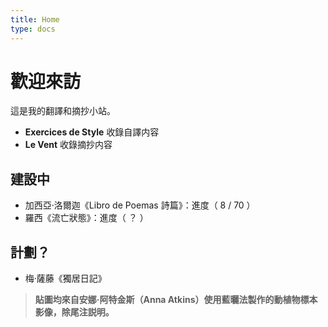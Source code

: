 ```yaml
---
title: Home
type: docs
---
```

# 歡迎來訪 

這是我的翻譯和摘抄小站。

- **Exercices de Style** 收錄自譯内容 
- **Le Vent** 收錄摘抄内容



## 建設中 

* 加西亞·洛爾迦《Libro de Poemas 詩篇》：進度（ 8 / 70 ） 
* 羅西《流亡狀態》：進度（ ？ ）

## 計劃？

* 梅·薩藤《獨居日記》



> **貼圖均來自安娜·阿特金斯（Anna Atkins）使用藍曬法製作的動植物標本影像，除尾注説明。**

